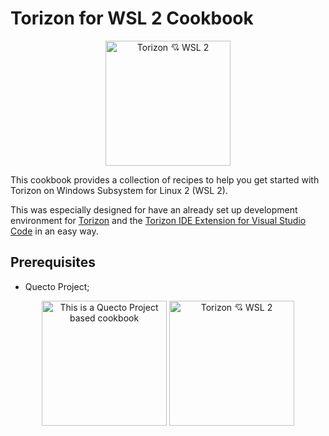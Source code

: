 # Torizon for WSL 2 Cookbook

<center>
    <img
        src="https://docs.toradex.com/114682-torizonloveswsl2512.png?v=1"
        alt="Torizon 💘 WSL 2"
        width="200" />
</center>

This cookbook provides a collection of recipes to help you get started with Torizon on Windows Subsystem for Linux 2 (WSL 2).

This was especially designed for have an already set up development environment for [Torizon](https://www.torizon.io/) and the [Torizon IDE Extension for Visual Studio Code](https://developer.toradex.com/torizon/application-development/ide-extension/) in an easy way.

## Prerequisites

- Quecto Project;

<center>
    <img
        src="https://docs.toradex.com/114683-quectowithbackgroundsmall.png"
        alt="This is a Quecto Project based cookbook"
        width="200" />
    <img
        src="https://docs.toradex.com/114684-nostresslogosmall.png"
        alt="Torizon 💘 WSL 2"
        width="200" />
</center>
